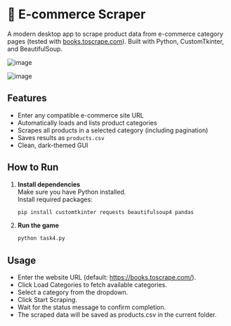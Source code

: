 # 🛒 E-commerce Scraper

A modern desktop app to scrape product data from e-commerce category pages (tested with [books.toscrape.com](https://books.toscrape.com)). Built with Python, CustomTkinter, and BeautifulSoup.

![image](https://github.com/user-attachments/assets/1519b82e-ca98-424b-bda3-7eb36b039c5f)

![image](https://github.com/user-attachments/assets/ffb341cf-139b-443a-94f7-02596d4c035b)


## Features

- Enter any compatible e-commerce site URL
- Automatically loads and lists product categories
- Scrapes all products in a selected category (including pagination)
- Saves results as `products.csv`
- Clean, dark-themed GUI

## How to Run

1. **Install dependencies**  
   Make sure you have Python installed.  
   Install required packages:
   ```bash
   pip install customtkinter requests beautifulsoup4 pandas

2. **Run the game**
   ```bash
   python task4.py

## Usage
- Enter the website URL (default: https://books.toscrape.com/).
- Click Load Categories to fetch available categories.
- Select a category from the dropdown.
- Click Start Scraping.
- Wait for the status message to confirm completion.
- The scraped data will be saved as products.csv in the current folder.
